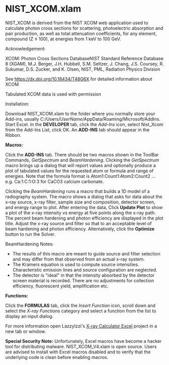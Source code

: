 # NIST_XCOM.xlam

NIST_XCOM is derived from the NIST XCOM web application used to calculate photon cross sections for scattering, photoelectric absorption and pair production, as well as total attenuation coefficients, for any element, compound (Z ≤ 100), at energies from 1 keV to 100 GeV.

Acknowledgement:

XCOM: Photon Cross Sections DatabaseNIST Standard Reference Database 8 (XGAM), M.J. Berger, J.H. Hubbell, S.M. Seltzer, J. Chang, J.S. Coursey, R. Sukumar, D.S. Zucker, and K. Olsen, NIST, PML, Radiation Physics Division

See https://dx.doi.org/10.18434/T48G6X for detailed information about XCOM

Tabulated XCOM data is used with permission

Installation:

Download NIST_XCOM.xlam to the folder where you normally store your Add-ins, usually C:/Users/*UserName*/AppData/Roaming/Microsoft/AddIns. 
Start Excel. 
In the **DEVELOPER** tab, click the *Add-Ins* icon, select Nist_Xcom from the Add-Ins List, click OK. An **ADD-INS** tab should appear in the Ribbon.

**Macros:**

Click the **ADD-INS** tab. There should be two macros shown in the ToolBar Commands, *GetSpectrum* and *BeamHardening*.
Clicking the *GetSpectrum* macro brings up a dialog that will report values and optionally produce a plot of tabulated values for the requested atom or formula and range of energies. Note that the formula format is Atom1:Count1:Atom2:Count2 ...  e.g. Ca:1:C:1:O:3 for CaCO3 calcium carbonate.

Clicking the *BeamHardening* runs a macro that builds a 1D model of a radiography system. The macro shows a dialog that asks for data about the x-ray source, x-ray filter, sample size and composition, detector screen, and energy range to plot. After entering the data, Click **Update Plot** to show a plot of the x-ray intensity vs energy at five points along the x-ray path. The percent beam hardening and photon efficiency are displayed in the plot title. Adjust the x-ray source and filter so that to an acceptable level of beam hardening and photon efficiency. Alternatively, click the **Optimize** button to run the Solver.

BeamHardening Notes:
<ul>
<li>The results of this macro are meant to guide source and filter selection and may differ from that observed from an actual x-ray system.</li>
<li>The Kramers equation is used to compute source intensities.  Characteristic emission lines and source configuration are neglected.</li>
<li>The detector is "ideal" in that the intensity absorbed by the detector screen material is recorded. There are no adjustments for collection efficiency, fluorescent yield, amplification etc.</li>
</ul>

**Functions:**

Click the **FORMULAS** tab, click the *Insert Function* icon, scroll down and select the *X-ray Functions* category and select a function from the list to display an input dialog.

For more information open LazzyIzzi's [X-ray Calculator Excel](https://lazzyizzi.github.io/XrayCalculatorExcel.html)  project in a new tab or window.


**Special Security Note:**
Unfortunately, Excel macros have become a hacker tool for distributing malware. NIST_XCOM_V4.xlam is open source. Users are advised to install with Excel macros disabled and to verify that the underlying code is clean before enabling macros.



